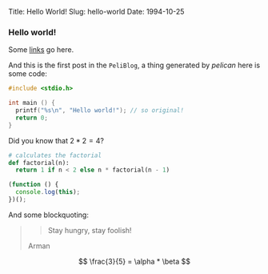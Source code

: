 Title: Hello World!
Slug: hello-world
Date: 1994-10-25

### Hello world!

Some [links](http://google.com) go here.

And this is the first post in the `PeliBlog`, a thing generated by *pelican* here is some code:

```c
#include <stdio.h>

int main () {
  printf("%s\n", "Hello world!"); // so original!
  return 0;
}
```

Did you know that $2*2=4$?

```python
# calculates the factorial
def factorial(n):
  return 1 if n < 2 else n * factorial(n - 1)
```

```javascript
(function () {
  console.log(this);
})();
```

And some blockquoting:

> > Stay hungry, stay foolish!
>
> Arman


$$ \frac{3}{5} = \alpha * \beta $$

